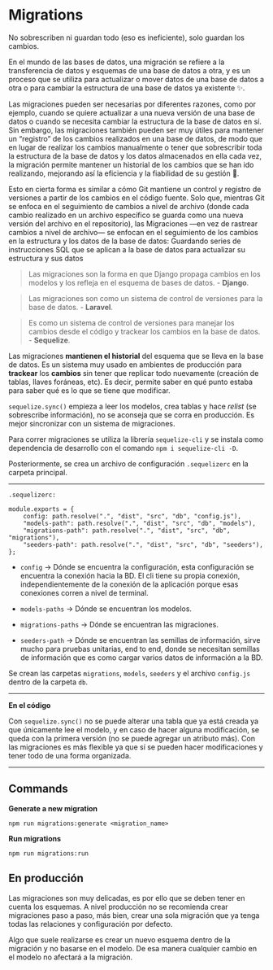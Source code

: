 # Migrations

No sobrescriben ni guardan todo (eso es ineficiente), solo guardan los cambios.

En el mundo de las bases de datos, una migración se refiere a la transferencia de datos y esquemas de una base de datos a otra, y es un proceso que se utiliza para actualizar o mover datos de una base de datos a otra o para cambiar la estructura de una base de datos ya existente ✨.

Las migraciones pueden ser necesarias por diferentes razones, como por ejemplo, cuando se quiere actualizar a una nueva versión de una base de datos o cuando se necesita cambiar la estructura de la base de datos en sí. Sin embargo, las migraciones también pueden ser muy útiles para mantener un “registro” de los cambios realizados en una base de datos, de modo que en lugar de realizar los cambios manualmente o tener que sobrescribir toda la estructura de la base de datos y los datos almacenados en ella cada vez, la migración permite mantener un historial de los cambios que se han ido realizando, mejorando así la eficiencia y la fiabilidad de su gestión 🙏.

Esto en cierta forma es similar a cómo Git mantiene un control y registro de versiones a partir de los cambios en el código fuente. Solo que, mientras Git se enfoca en el seguimiento de cambios a nivel de archivo (donde cada cambio realizado en un archivo específico se guarda como una nueva versión del archivo en el repositorio), las Migraciones —en vez de rastrear cambios a nivel de archivo— se enfocan en el seguimiento de los cambios en la estructura y los datos de la base de datos: Guardando series de instrucciones SQL que se aplican a la base de datos para actualizar su estructura y sus datos

> Las migraciones son la forma en que Django propaga cambios en los modelos y los refleja en el esquema de bases de datos. - **Django**.

> Las migraciones son como un sistema de control de versiones para la base de datos. - **Laravel**.

> Es como un sistema de control de versiones para manejar los cambios desde el código y trackear los cambios en la base de datos. - **Sequelize**.

Las migraciones **mantienen el historial** del esquema que se lleva en la base de datos. Es un sistema muy usado en ambientes de producción para **trackear** los **cambios** sin tener que replicar todo nuevamente (creación de tablas, llaves foráneas, etc). Es decir, permite saber en qué punto estaba para saber qué es lo que se tiene que modificar.

`sequelize.sync()` empieza a leer los modelos, crea tablas y hace _relist_ (se sobrescribe información), no se aconseja que se corra en producción. Es mejor sincronizar con un sistema de migraciones.

Para correr migraciones se utiliza la librería `sequelize-cli` y se instala como dependencia de desarrollo con el comando `npm i sequelize-cli -D`.

Posteriormente, se crea un archivo de configuración `.sequelizerc` en la carpeta principal.

---

`.sequelizerc:`

    module.exports = {
        config: path.resolve(".", "dist", "src", "db", "config.js"),
        "models-path": path.resolve(".", "dist", "src", "db", "models"),
        "migrations-path": path.resolve(".", "dist", "src", "db", "migrations"),
        "seeders-path": path.resolve(".", "dist", "src", "db", "seeders"),
    };

- `config` → Dónde se encuentra la configuración, esta configuración se encuentra la conexión hacia la BD. El cli tiene su propia conexión, independientemente de la conexión de la aplicación porque esas conexiones corren a nivel de terminal.

- `models-paths` → Dónde se encuentran los modelos.

- `migrations-paths` → Dónde se encuentran las migraciones.

- `seeders-path` → Dónde se encuentran las semillas de información, sirve mucho para pruebas unitarias, end to end, donde se necesitan semillas de información que es como cargar varios datos de información a la BD.

Se crean las carpetas `migrations`, `models`, `seeders` y el archivo `config.js` dentro de la carpeta `db`.

---

**En el código**

Con `sequelize.sync()` no se puede alterar una tabla que ya está creada ya que únicamente lee el modelo, y en caso de hacer alguna modificación, se queda con la primera versión (no se puede agregar un atributo más). Con las migraciones es más flexible ya que sí se pueden hacer modificaciones y tener todo de una forma organizada.

---

## Commands

**Generate a new migration**

    npm run migrations:generate <migration_name>

**Run migrations**

    npm run migrations:run

## En producción

Las migraciones son muy delicadas, es por ello que se deben tener en cuenta los esquemas. A nivel producción no se recomienda crear migraciones paso a paso, más bien, crear una sola migración que ya tenga todas las relaciones y configuración por defecto.

Algo que suele realizarse es crear un nuevo esquema dentro de la migración y no basarse en el modelo. De esa manera cualquier cambio en el modelo no afectará a la migración.
